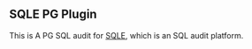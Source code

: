 ## SQLE PG Plugin
This is A PG SQL audit for  [SQLE](https://github.com/actiontech/sqle), which is an SQL audit platform.